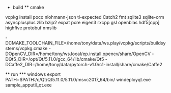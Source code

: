 


* build
** cmake

vcpkg install poco nlohmann-json tl-expected Catch2 fmt sqlite3 sqlite-orm asyncplusplus zlib bzip2 expat pcre eigen3 rxcpp gsl openblas hdf5[cpp] highfive protobuf nmslib

-DCMAKE_TOOLCHAIN_FILE=/home/tony/data/ws.play/vcpkg/scripts/buildsystems/vcpkg.cmake
-DOpenCV_DIR=/home/tony/ws.local/ep.install.opencv/share/OpenCV
-DQt5_DIR=/opt/Qt/5.11.0/gcc_64/lib/cmake/Qt5
-DCaffe2_DIR=/home/tony/data/pytorch-v1.0rc1-install/share/cmake/Caffe2


** run
*** windows
export PATH=$PATH:/c/Qt/Qt5.11.0/5.11.0/msvc2017_64/bin/
windeployqt.exe sample_apputil_qt.exe
